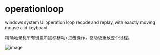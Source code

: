 # operationloop

windows system UI operation loop recode and replay, with exactly moving mouse and keyboard.

精确地录制所有键盘和鼠标移动+点击操作，驱动级重放整个过程。

![image](https://github.com/DJMIN/operationloop/blob/main/example.gif )   